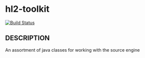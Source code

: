 hl2-toolkit
===========

[![Build Status](https://api.travis-ci.org/SourceUtils/hl2-toolkit.svg?branch=master)](https://travis-ci.org/SourceUtils/hl2-toolkit)

## DESCRIPTION

An assortment of java classes for working with the source engine
